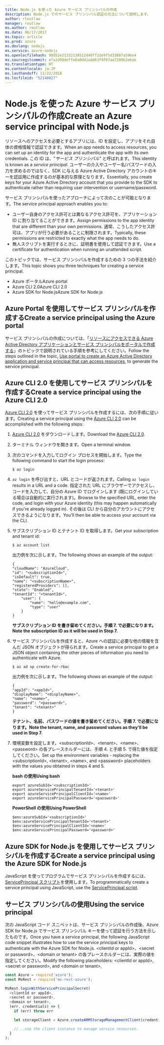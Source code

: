 ```yaml
---
title: Node.js を使った Azure サービス プリンシパルの作成
description: Node.js でのサービス プリンシパル認証の方法について説明します。
author: rloutlaw
manager: routlaw
ms.author: routlaw
ms.date: 06/17/2017
ms.topic: article
ms.prod: azure
ms.devlang: nodejs
ms.service: azure-nodejs
ms.openlocfilehash: 98d52e21332138512d40ff2de9f5d3388fa596e4
ms.sourcegitcommit: efa2d98deffe8a0d41a8d63f9f07aa720862e6ab
ms.translationtype: HT
ms.contentlocale: ja-JP
ms.lasthandoff: 11/22/2018
ms.locfileid: "52140827"
---
```

# <a name="create-an-azure-service-principal-with-nodejs"></a><span data-ttu-id="8444e-103">Node.js を使った Azure サービス プリンシパルの作成</span><span class="sxs-lookup"><span data-stu-id="8444e-103">Create an Azure service principal with Node.js</span></span> 

<span data-ttu-id="8444e-104">リソースへのアクセスを必要とするアプリには、ID を設定し、アプリをそれ自体の資格情報で認証できます。</span><span class="sxs-lookup"><span data-stu-id="8444e-104">When an app needs to access resources, you can set up an identity for the app and authenticate the app with its own credentials.</span></span> <span data-ttu-id="8444e-105">この ID は、"*サービス プリンシパル*" と呼ばれます。</span><span class="sxs-lookup"><span data-stu-id="8444e-105">This identity is known as a *service principal*.</span></span> <span data-ttu-id="8444e-106">ユーザーの介入やユーザー名/パスワードの入力を求めるのではなく、SDK に与える Azure Active Directory アカウントのキーを認証用に作成するのが基本的な原理となります。</span><span class="sxs-lookup"><span data-stu-id="8444e-106">Essentially, you create keys for your Azure Active Directory account that you provide to the SDK to authenticate rather than requiring user intervention or username/password.</span></span>

<span data-ttu-id="8444e-107">サービス プリンシパルを使ったアプローチによって次のことが可能となります。</span><span class="sxs-lookup"><span data-stu-id="8444e-107">The service principal approach enables you to:</span></span>
- <span data-ttu-id="8444e-108">ユーザー自身のアクセス許可とは異なるアクセス許可を、アプリケーション ID に割り当てることができます。</span><span class="sxs-lookup"><span data-stu-id="8444e-108">Assign permissions to the app identity that are different than your own permissions.</span></span> <span data-ttu-id="8444e-109">通常、こうしたアクセス許可は、アプリが行う必要があることに制限されます。</span><span class="sxs-lookup"><span data-stu-id="8444e-109">Typically, these permissions are restricted to exactly what the app needs to do.</span></span>
- <span data-ttu-id="8444e-110">無人スクリプトを実行するときに、証明書を使用して認証できます。</span><span class="sxs-lookup"><span data-stu-id="8444e-110">Use a certificate for authentication when running an unattended script.</span></span>

<span data-ttu-id="8444e-111">このトピックでは、サービス プリンシパルを作成するための 3 つの手法を紹介します。</span><span class="sxs-lookup"><span data-stu-id="8444e-111">This topic shows you three techniques for creating a service principal.</span></span>

- <span data-ttu-id="8444e-112">Azure ポータル</span><span class="sxs-lookup"><span data-stu-id="8444e-112">Azure portal</span></span>
- <span data-ttu-id="8444e-113">Azure CLI 2.0</span><span class="sxs-lookup"><span data-stu-id="8444e-113">Azure CLI 2.0</span></span>
- <span data-ttu-id="8444e-114">Azure SDK for Node.js</span><span class="sxs-lookup"><span data-stu-id="8444e-114">Azure SDK for Node.js</span></span>

## <a name="create-a-service-principal-using-the-azure-portal"></a><span data-ttu-id="8444e-115">Azure Portal を使用してサービス プリンシパルを作成する</span><span class="sxs-lookup"><span data-stu-id="8444e-115">Create a service principal using the Azure portal</span></span>

<span data-ttu-id="8444e-116">サービス プリンシパルの作成については、「[リソースにアクセスできる Azure Active Directory アプリケーションとサービス プリンシパルをポータルで作成する](https://azure.microsoft.com/documentation/articles/resource-group-create-service-principal-portal/)」のトピックで説明されている手順を参考にしてください。</span><span class="sxs-lookup"><span data-stu-id="8444e-116">Follow the steps outlined in the topic, [Use portal to create an Azure Active Directory application and service principal that can access resources](https://azure.microsoft.com/documentation/articles/resource-group-create-service-principal-portal/), to generate the service principal.</span></span>

## <a name="create-a-service-principal-using-the-azure-cli-20"></a><span data-ttu-id="8444e-117">Azure CLI 2.0 を使用してサービス プリンシパルを作成する</span><span class="sxs-lookup"><span data-stu-id="8444e-117">Create a service principal using the Azure CLI 2.0</span></span>

<span data-ttu-id="8444e-118">[Azure CLI 2.0](https://docs.microsoft.com/cli/azure/install-az-cli2) を使ってサービス プリンシパルを作成するには、次の手順に従います。</span><span class="sxs-lookup"><span data-stu-id="8444e-118">Creating a service principal using the [Azure CLI 2.0](https://docs.microsoft.com/cli/azure/install-az-cli2) can be accomplished with the following steps:</span></span>

1. <span data-ttu-id="8444e-119">[Azure CLI 2.0](https://docs.microsoft.com/cli/azure/install-az-cli2) をダウンロードします。</span><span class="sxs-lookup"><span data-stu-id="8444e-119">Download the [Azure CLI 2.0](https://docs.microsoft.com/cli/azure/install-az-cli2).</span></span>

2. <span data-ttu-id="8444e-120">ターミナル ウィンドウを開きます。</span><span class="sxs-lookup"><span data-stu-id="8444e-120">Open a terminal window.</span></span>

3. <span data-ttu-id="8444e-121">次のコマンドを入力してログイン プロセスを開始します。</span><span class="sxs-lookup"><span data-stu-id="8444e-121">Type the following command to start the login process:</span></span>

    ```shell
    $ az login
    ```

4. <span data-ttu-id="8444e-122">`az login` を呼び出すと、URL とコードが返されます。</span><span class="sxs-lookup"><span data-stu-id="8444e-122">Calling `az login` results in a URL and a code.</span></span> <span data-ttu-id="8444e-123">指定された URL にブラウザーでアクセスし、コードを入力して、自分の Azure ID でログインします (既にログインしている場合は自動的に実行されます)。</span><span class="sxs-lookup"><span data-stu-id="8444e-123">Browse to the specified URL, enter the code, and login with your Azure identity (this may happen automatically if you're already logged in).</span></span> <span data-ttu-id="8444e-124">その後は CLI から自分のアカウントにアクセスできるようになります。</span><span class="sxs-lookup"><span data-stu-id="8444e-124">You'll then be able to access your account via the CLI.</span></span>

5. <span data-ttu-id="8444e-125">サブスクリプション ID とテナント ID を取得します。</span><span class="sxs-lookup"><span data-stu-id="8444e-125">Get your subscription and tenant id:</span></span>

    ```shell
    $ az account list
    ```

    <span data-ttu-id="8444e-126">出力例を次に示します。</span><span class="sxs-lookup"><span data-stu-id="8444e-126">The following shows an example of the output:</span></span>

    ```shell
    {
    "cloudName": "AzureCloud",
    "id": "<subscriptionId>",
    "isDefault": true,
    "name": "<subscriptionName>",
    "registeredProviders": [],
    "state": "Enabled",
    "tenantId": "<tenantId>",
        "user": {
            "name": "hello@example.com",
            "type": "user"
        }
    }
    ```

    <span data-ttu-id="8444e-127">**サブスクリプション ID を書き留めてください。手順 7. で必要になります。**</span><span class="sxs-lookup"><span data-stu-id="8444e-127">**Note the subscription ID as it will be used in Step 7.**</span></span>

6. <span data-ttu-id="8444e-128">サービス プリンシパルを作成すると、Azure への認証に必要な他の情報を含んだ JSON オブジェクトが得られます。</span><span class="sxs-lookup"><span data-stu-id="8444e-128">Create a service principal to get a JSON object containing the other pieces of information you need to authenticate with Azure.</span></span>

    ```shell
    $ az ad sp create-for-rbac
    ```

    <span data-ttu-id="8444e-129">出力例を次に示します。</span><span class="sxs-lookup"><span data-stu-id="8444e-129">The following shows an example of the output:</span></span>

    ```shell
    {
    "appId": "<appId>",
    "displayName": "<displayName>",
    "name": "<name>",
    "password": "<password>",
    "tenant": "<tenant>"
    }
    ```

    <span data-ttu-id="8444e-130">**テナント、名前、パスワードの値を書き留めてください。手順 7. で必要になります。**</span><span class="sxs-lookup"><span data-stu-id="8444e-130">**Note the tenant, name, and password values as they'll be used in Step 7.**</span></span>

7. <span data-ttu-id="8444e-131">環境変数を設定します。&lt;subscriptionId>、&lt;tenant>、&lt;name>、&lt;password> の各プレースホルダーには、手順 4. と手順 5. で得た値を指定してください。</span><span class="sxs-lookup"><span data-stu-id="8444e-131">Set up the environment variables - replacing the &lt;subscriptionId>, &lt;tenant>, &lt;name>, and &lt;password> placeholders with the values you obtained in steps 4 and 5.</span></span> 

    <span data-ttu-id="8444e-132">**bash の使用**</span><span class="sxs-lookup"><span data-stu-id="8444e-132">**Using bash**</span></span>

    ```shell
    export azureSubId='<subscriptionId>'
    export azureServicePrincipalTenantId='<tenant>'
    export azureServicePrincipalClientId='<name>'
    export azureServicePrincipalPassword='<password>'
    ```

    <span data-ttu-id="8444e-133">**PowerShell の使用**</span><span class="sxs-lookup"><span data-stu-id="8444e-133">**Using PowerShell**</span></span>

    ```shell
    $env:azureSubId='<subscriptionId>'
    $env:azureServicePrincipalTenantId='<tenant>'
    $env:azureServicePrincipalClientId='<name>'
    $env:azureServicePrincipalPassword='<password>'
    ```

## <a name="create-a-service-principal-using-the-azure-sdk-for-nodejs"></a><span data-ttu-id="8444e-134">Azure SDK for Node.js を使用してサービス プリンシパルを作成する</span><span class="sxs-lookup"><span data-stu-id="8444e-134">Create a service principal using the Azure SDK for Node.js</span></span>

<span data-ttu-id="8444e-135">JavaScript を使ってプログラムでサービス プリンシパルを作成するには、[ServicePrincipal スクリプト](https://github.com/Azure/azure-sdk-for-node/tree/master/Documentation/ServicePrincipal)を使用します。</span><span class="sxs-lookup"><span data-stu-id="8444e-135">To programmatically create a service principal using JavaScript, use the [ServicePrincipal script](https://github.com/Azure/azure-sdk-for-node/tree/master/Documentation/ServicePrincipal).</span></span>   

## <a name="using-the-service-principal"></a><span data-ttu-id="8444e-136">サービス プリンシパルの使用</span><span class="sxs-lookup"><span data-stu-id="8444e-136">Using the service principal</span></span>

<span data-ttu-id="8444e-137">次の JavaScript コード スニペットは、サービス プリンシパルの作成後、Azure SDK for Node.js でサービス プリンシパル キーを使って認証を行う方法を示したものです。</span><span class="sxs-lookup"><span data-stu-id="8444e-137">Once you have a service principal, the following JavaScript code snippet illustrates how to use the service principal keys to authenticate with the Azure SDK for Node.js.</span></span> <span data-ttu-id="8444e-138">&lt;clientId or appId>、&lt;secret or password>、&lt;domain or tenant> の各プレースホルダーには、実際の値を指定してください。</span><span class="sxs-lookup"><span data-stu-id="8444e-138">Modify the following placeholders: &lt;clientId or appId>, &lt;secret or password>, and &lt;domain or tenant>,</span></span>

```javascript
const Azure = require('azure');
const MsRest = require('ms-rest-azure');

MsRest.loginWithServicePrincipalSecret(
  <clientId or appId>,
  <secret or password>,
  <domain or tenant>,
  (err, credentials) => {
    if (err) throw err

    let storageClient = Azure.createARMStorageManagementClient(credentials, '<azure-subscription-id>');

    // ..use the client instance to manage service resources.
  }
);
```

